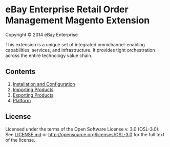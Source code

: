 # eBay Enterprise Retail Order Management Magento Extension

Copyright © 2014 eBay Enterprise

This extension is a unique set of integrated omnichannel-enabling capabilities, services, and infrastructure. It provides tight orchestration across the entire technology value chain.

## Contents

1. [Installation and Configuration](docs/INSTALL.md)
1. [Importing Products](docs/PRODUCT_IMPORT.md)
1. [Exporting Products](docs/PRODUCT_EXPORT.md)
1. [Platform](docs/EXCHANGE_PLATFORM.md)

## License

Licensed under the terms of the Open Software License v. 3.0 (OSL-3.0). See [LICENSE.md](LICENSE.md) or http://opensource.org/licenses/OSL-3.0 for the full text of the license.
